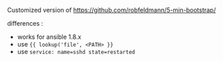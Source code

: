 Customized version of https://github.com/robfeldmann/5-min-bootstrap/

differences :

  - works for ansible 1.8.x
  - use `{{ lookup('file', <PATH> }}`
  - use `service: name=sshd state=restarted`

